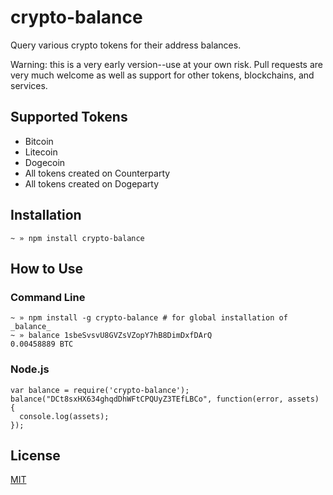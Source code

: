 # crypto-balance

Query various crypto tokens for their address balances.

Warning: this is a very early version--use at your own risk. Pull requests are very much welcome as well as support for other tokens, blockchains, and services.


## Supported Tokens

- Bitcoin
- Litecoin
- Dogecoin
- All tokens created on Counterparty
- All tokens created on Dogeparty


## Installation

```
~ » npm install crypto-balance
```


## How to Use


### Command Line

```
~ » npm install -g crypto-balance # for global installation of _balance_
~ » balance 1sbeSvsvU8GVZsVZopY7hB8DimDxfDArQ
0.00458889 BTC
```



### Node.js

```
var balance = require('crypto-balance');
balance("DCt8sxHX634ghqdDhWFtCPQUyZ3TEfLBCo", function(error, assets) {
  console.log(assets);
});
```


## License

[MIT](https://github.com/larskluge/crypto-balance/blob/master/LICENSE)

